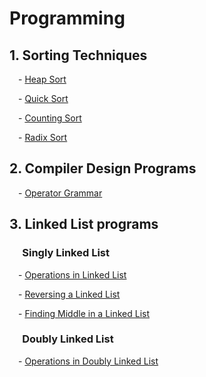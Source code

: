 # Programming 
## 1. Sorting Techniques

<p>&emsp;- <a href="https://github.com/anshshori2002/Programming/tree/main/Sorting%20Techniques/Heap%20Sort">Heap Sort</a></p>
<p>&emsp;- <a href="https://github.com/anshshori2002/Programming/tree/main/Sorting%20Techniques/Quick%20Sort">Quick Sort</a></p>
<p>&emsp;- <a href="https://github.com/anshshori2002/Programming/tree/main/Sorting%20Techniques/Counting%20Sort">Counting Sort</a></p>
<p>&emsp;- <a href="https://github.com/anshshori2002/Programming/tree/main/Sorting%20Techniques/Radix%20Sort">Radix Sort</a></p>
 
 ## 2. Compiler Design Programs
 <p>&emsp;- <a href="https://github.com/anshshori2002/Programming/blob/main/Compiler%20Design/Operator_grammar.c%2B%2B">Operator Grammar</a></p>


## 3. Linked List programs
   ### &emsp; Singly Linked List
<p>&emsp;- <a href="https://github.com/anshshori2002/Programming/tree/main/Linked%20List%20Programs">Operations in Linked List</a></p>
<p>&emsp;- <a href="https://github.com/anshshori2002/Programming/tree/main/Linked%20List%20Programs">Reversing a Linked List</a></p>
<p>&emsp;- <a href="https://github.com/anshshori2002/Programming/blob/main/Linked%20List%20Programs/Singly%20Linked%20List/Middle_of_ll.c%2B%2B">Finding Middle in a Linked List</a></p> 

### &emsp; Doubly Linked List
<p>&emsp;- <a href="https://github.com/anshshori2002/Programming/tree/main/Linked%20List%20Programs">Operations in Doubly Linked List</a></p>
